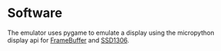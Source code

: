 # Software

The emulator uses pygame to emulate a display
using the micropython display api for
[FrameBuffer](http://docs.micropython.org/en/latest/library/framebuf.html)
and [SSD1306](https://github.com/micropython/micropython/blob/master/drivers/display/ssd1306.py).

